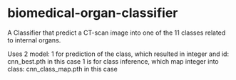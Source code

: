 # biomedical-organ-classifier
A Classifier that predict a CT-scan image into one of the 11 classes related to internal organs.

Uses 2 model:
1 for prediction of the class, which resulted in integer and id: cnn_best.pth in this case
1 is for class inference, which map integer into class: cnn_class_map.pth in this case
